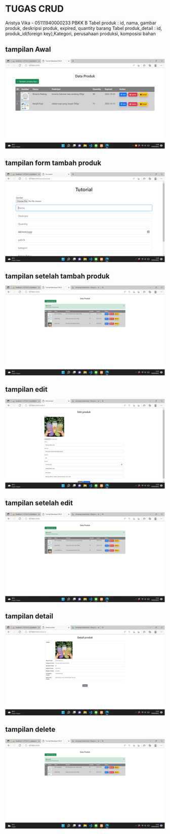 # TUGAS CRUD
Aristya Vika - 05111940000233
PBKK B
Tabel produk : id, nama, gambar produk, deskripsi produk, expired, quantity barang
Tabel produk_detail : id, produk_id(foreign key),Kategori, perusahaan produksi, komposisi bahan 

## tampilan Awal

![alt text](https://github.com/Aristya14/tugas-crud-pbkk/blob/main/screenshoot/tampilan%20awal.png)

## tampilan form tambah produk

![alt text](https://github.com/Aristya14/tugas-crud-pbkk/blob/main/screenshoot/tambah%20produk.png)

## tampilan setelah tambah produk

![alt text](https://github.com/Aristya14/tugas-crud-pbkk/blob/main/screenshoot/tampilan%20setelah%20tambah.png)

## tampilan edit

![alt text](https://github.com/Aristya14/tugas-crud-pbkk/blob/main/screenshoot/edit.png)

## tampilan setelah edit

![alt text](https://github.com/Aristya14/tugas-crud-pbkk/blob/main/screenshoot/tampilan%20setelah%20edit.png)

## tampilan detail

![alt text](https://github.com/Aristya14/tugas-crud-pbkk/blob/main/screenshoot/detail.png)

## tampilan delete

![alt text](https://github.com/Aristya14/tugas-crud-pbkk/blob/main/screenshoot/delete.png)
